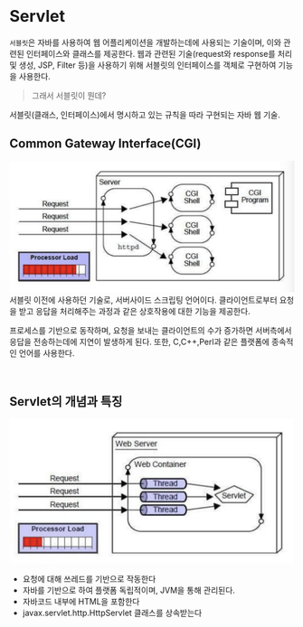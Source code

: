 <br>

# Servlet

`서블릿`은 자바를 사용하여 웹 어플리케이션을 개발하는데에 사용되는 기술이며, 이와 관련된 인터페이스와 클래스를 제공한다. 웹과 관련된 기술(request와 response를 처리 및 생성, JSP, Filter 등)을 사용하기 위해 서블릿의 인터페이스를 객체로 구현하여 기능을 사용한다.

>그래서 서블릿이 뭔데?

서블릿(클래스, 인터페이스)에서 명시하고 있는 규칙을 따라 구현되는 자바 웹 기술.


## Common Gateway Interface(CGI)
<img src="/assets/images/servlet/servlet_cgi_process.png">
서블릿 이전에 사용하던 기술로, 서버사이드 스크립팅 언어이다. 클라이언트로부터 요청을 받고 응답을 처리해주는 과정과 같은 상호작용에 대한 기능을 제공한다.

프로세스를 기반으로 동작하며, 요청을 보내는 클라이언트의 수가 증가하면 서버측에서 응답을 전송하는데에 지연이 발생하게 된다.
또한, C,C++,Perl과 같은 플랫폼에 종속적인 언어를 사용한다.


<br>

## Servlet의 개념과 특징
<img src="/assets/images/servlet/servlet_overview.png">

- 요청에 대해 쓰레드를 기반으로 작동한다
- 자바를 기반으로 하여 플랫폼 독립적이며, JVM을 통해 관리된다.
- 자바코드 내부에 HTML을 포함한다
- javax.servlet.http.HttpServlet 클래스를 상속받는다
